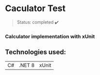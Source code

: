 <h1> Caculator Test </h1>

> Status: completed ✔️
### Calculator implementation with xUnit
## Technologies used:

<table>
  <tr>
    <td>C#</td>
    <td>.NET 8</td>
    <td>xUnit</td>
  </tr>
</table>
